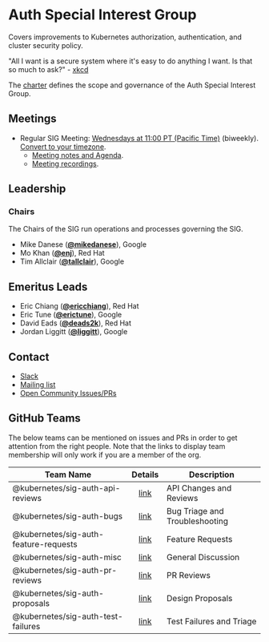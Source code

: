 <!---
This is an autogenerated file!

Please do not edit this file directly, but instead make changes to the
sigs.yaml file in the project root.

To understand how this file is generated, see https://git.k8s.io/community/generator/README.md
--->
# Auth Special Interest Group

Covers improvements to Kubernetes authorization, authentication, and cluster security policy.

"All I want is a secure system where it's easy to do anything I want. Is that so much to ask?" - [xkcd](https://xkcd.com/2044 "xkcd")

The [charter](charter.md) defines the scope and governance of the Auth Special Interest Group.

## Meetings
* Regular SIG Meeting: [Wednesdays at 11:00 PT (Pacific Time)](https://docs.google.com/document/d/1FQx0BPlkkl1Bn0c9ocVBxYIKojpmrS1CFP5h0DI68AE/edit) (biweekly). [Convert to your timezone](http://www.thetimezoneconverter.com/?t=11:00&tz=PT%20%28Pacific%20Time%29).
  * [Meeting notes and Agenda](https://docs.google.com/document/d/1woLGRoONE3EBVx-wTb4pvp4CI7tmLZ6lS26VTbosLKM/edit#).
  * [Meeting recordings](https://www.youtube.com/playlist?list=PL69nYSiGNLP0VMOZ-V7-5AchXTHAQFzJw).

## Leadership

### Chairs
The Chairs of the SIG run operations and processes governing the SIG.

* Mike Danese (**[@mikedanese](https://github.com/mikedanese)**), Google
* Mo Khan (**[@enj](https://github.com/enj)**), Red Hat
* Tim Allclair (**[@tallclair](https://github.com/tallclair)**), Google

## Emeritus Leads

* Eric Chiang (**[@ericchiang](https://github.com/ericchiang)**), Red Hat
* Eric Tune (**[@erictune](https://github.com/erictune)**), Google
* David Eads (**[@deads2k](https://github.com/deads2k)**), Red Hat
* Jordan Liggitt (**[@liggitt](https://github.com/liggitt)**), Google

## Contact
* [Slack](https://kubernetes.slack.com/messages/sig-auth)
* [Mailing list](https://groups.google.com/forum/#!forum/kubernetes-sig-auth)
* [Open Community Issues/PRs](https://github.com/kubernetes/community/labels/sig%2Fauth)

## GitHub Teams

The below teams can be mentioned on issues and PRs in order to get attention from the right people.
Note that the links to display team membership will only work if you are a member of the org.

| Team Name | Details | Description |
| --------- |:-------:| ----------- |
| @kubernetes/sig-auth-api-reviews | [link](https://github.com/orgs/kubernetes/teams/sig-auth-api-reviews) | API Changes and Reviews |
| @kubernetes/sig-auth-bugs | [link](https://github.com/orgs/kubernetes/teams/sig-auth-bugs) | Bug Triage and Troubleshooting |
| @kubernetes/sig-auth-feature-requests | [link](https://github.com/orgs/kubernetes/teams/sig-auth-feature-requests) | Feature Requests |
| @kubernetes/sig-auth-misc | [link](https://github.com/orgs/kubernetes/teams/sig-auth-misc) | General Discussion |
| @kubernetes/sig-auth-pr-reviews | [link](https://github.com/orgs/kubernetes/teams/sig-auth-pr-reviews) | PR Reviews |
| @kubernetes/sig-auth-proposals | [link](https://github.com/orgs/kubernetes/teams/sig-auth-proposals) | Design Proposals |
| @kubernetes/sig-auth-test-failures | [link](https://github.com/orgs/kubernetes/teams/sig-auth-test-failures) | Test Failures and Triage |

<!-- BEGIN CUSTOM CONTENT -->

<!-- END CUSTOM CONTENT -->
